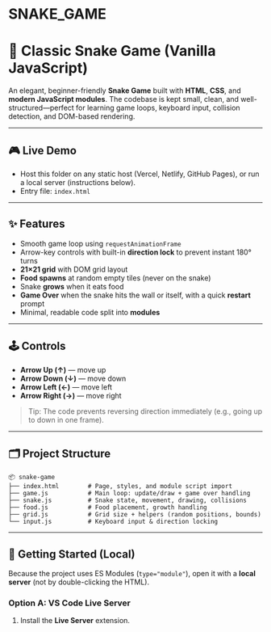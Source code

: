 # SNAKE_GAME

# 🐍 Classic Snake Game (Vanilla JavaScript)

An elegant, beginner-friendly **Snake Game** built with **HTML**, **CSS**, and **modern JavaScript modules**. The codebase is kept small, clean, and well-structured—perfect for learning game loops, keyboard input, collision detection, and DOM-based rendering.

---

## 🎮 Live Demo

- Host this folder on any static host (Vercel, Netlify, GitHub Pages), or run a local server (instructions below).
- Entry file: `index.html`

---

## ✨ Features

- Smooth game loop using `requestAnimationFrame`
- Arrow-key controls with built-in **direction lock** to prevent instant 180° turns
- **21×21 grid** with DOM grid layout
- **Food spawns** at random empty tiles (never on the snake)
- Snake **grows** when it eats food
- **Game Over** when the snake hits the wall or itself, with a quick **restart** prompt
- Minimal, readable code split into **modules**

---

## 🕹️ Controls

- **Arrow Up (↑)** — move up
- **Arrow Down (↓)** — move down
- **Arrow Left (←)** — move left
- **Arrow Right (→)** — move right

> Tip: The code prevents reversing direction immediately (e.g., going up to down in one frame).

---

## 🗂️ Project Structure
```
📦 snake-game
├── index.html        # Page, styles, and module script import
├── game.js           # Main loop: update/draw + game over handling
├── snake.js          # Snake state, movement, drawing, collisions
├── food.js           # Food placement, growth handling
├── grid.js           # Grid size + helpers (random positions, bounds)
└── input.js          # Keyboard input & direction locking
```

---

## 🚀 Getting Started (Local)
Because the project uses ES Modules (`type="module"`), open it with a **local server** (not by double-clicking the HTML).

### Option A: VS Code Live Server
1. Install the **Live Server** extension.
